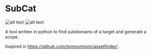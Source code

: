 # SubCat
![alt text](https://img.shields.io/github/v/release/duty1g/subcat "")
![alt text](https://img.shields.io/github/languages/duty1g/subcat "")

A tool written in python to find subdomains of a target and generate a scope.


Inspired in https://github.com/tomnomnom/assetfinder/ .
